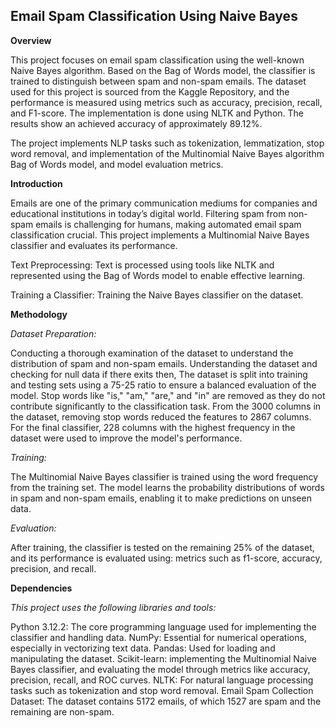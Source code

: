 **Email Spam Classification Using Naive Bayes**
---

**Overview**

This project focuses on email spam classification using the well-known Naive Bayes algorithm. Based on the Bag of Words model, the classifier is trained to distinguish between spam and non-spam emails. The dataset used for this project is sourced from the Kaggle Repository, and the performance is measured using metrics such as accuracy, precision, recall, and F1-score. The implementation is done using NLTK and Python. The results show an achieved accuracy of approximately 89.12%.

The project implements  NLP tasks  such as tokenization, lemmatization, stop word removal, and implementation  of the Multinomial Naive Bayes algorithm Bag of Words model, and model evaluation metrics.

**Introduction**

Emails are one of the primary communication mediums for companies and educational institutions in today’s digital world. Filtering spam from non-spam emails is challenging for humans, making automated email spam classification crucial. This project implements a Multinomial Naive Bayes classifier and evaluates its performance.



Text Preprocessing: Text is processed using tools like NLTK and represented using the Bag of Words model to enable effective learning.

Training a Classifier: Training the Naive Bayes classifier on the dataset.


**Methodology**

*Dataset Preparation:*

Conducting a thorough examination of the dataset to understand the distribution of spam and non-spam emails.
Understanding the dataset and checking for null data if there exits then,
The dataset is split into training and testing sets using a 75-25 ratio to ensure a balanced evaluation of the model.
Stop words like "is," "am," "are," and "in" are removed as they do not contribute significantly to the classification task.
From the 3000 columns in the dataset, removing stop words reduced the features to 2867 columns.
For the final classifier, 228 columns with the highest frequency in the dataset were used to improve the model's performance.

*Training:*

The Multinomial Naive Bayes classifier is trained using the word frequency from the training set.
The model learns the probability distributions of words in spam and non-spam emails, enabling it to make predictions on unseen data.

_Evaluation:_

After training, the classifier is tested on the remaining 25% of the dataset, and its performance is evaluated using: metrics such as f1-score, accuracy, precision, and recall.

**Dependencies**

*This project uses the following libraries and tools:*

Python 3.12.2: The core programming language used for implementing the classifier and handling data.
NumPy: Essential for numerical operations, especially in vectorizing text data.
Pandas: Used for loading and manipulating the dataset.
Scikit-learn: implementing the Multinomial Naive Bayes classifier, and evaluating the model through metrics like accuracy, precision, recall, and ROC curves.
NLTK: For natural language processing tasks such as tokenization and stop word removal.
Email Spam Collection Dataset: The dataset contains 5172 emails, of which 1527 are spam and the remaining are non-spam.

